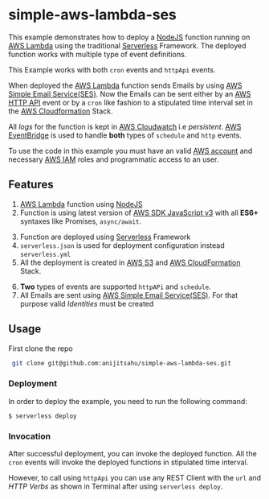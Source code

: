 


# simple-aws-lambda-ses

This example demonstrates how to deploy a [NodeJS](https://nodejs.org/en/docs/) function running on [AWS Lambda](https://aws.amazon.com/lambda/) using the traditional [Serverless](https://www.serverless.com/framework/docs/providers/aws/guide/intro) Framework. The deployed function works with multiple type of event definitions.

This Example works with both `cron` events and `httpApi` events. 

When deployed the [AWS Lambda](https://aws.amazon.com/lambda/) function sends Emails by using [AWS Simple Email Service(SES)](https://aws.amazon.com/ses/). Now the Emails can be sent either by an [AWS HTTP API](https://docs.aws.amazon.com/apigateway/latest/developerguide/http-api-develop.html) event or by a `cron` like fashion to a stipulated time interval set in the [AWS Cloudformation](https://aws.amazon.com/cloudformation/) Stack.

All *logs* for the function is kept in [AWS Cloudwatch](https://aws.amazon.com/cloudwatch/) i.e *persistent*. [AWS EventBridge](https://aws.amazon.com/about-aws/whats-new/2019/07/introducing-amazon-eventbridge/) is used to handle **both** types of `schedule` and `http` events.

To use the code in this example you must have an valid [AWS account](https://aws.amazon.com/account/) and necessary [AWS IAM](https://aws.amazon.com/iam/) roles and programmatic access to an user.

## Features
1. [AWS Lambda](https://aws.amazon.com/lambda/) function using [NodeJS](https://nodejs.org/en/docs/)
2. Function is using latest version of [AWS SDK JavaScript v3](https://docs.aws.amazon.com/sdk-for-javascript/v3/developer-guide/welcome.html) with all **ES6+**  syntaxes like Promises, `async/await`.

<ol start="3">
  <li>
     Function are deployed using <a href="https://www.serverless.com/framework/docs/providers/aws/guide/intro">Serverless</a> Framework
  </li>  
  <li>
    <code>serverless.json</code> is used for deployment configuration instead <code>serverless.yml</code>
  </li>  
  <li>
    All the deployment is created in <a href="https://aws.amazon.com/s3/">AWS S3</a> and <a href="https://aws.amazon.com/cloudformation/">AWS CloudFormation</a> Stack.
  </li>  
</ol>  


6. **Two** types of events are supported `httpAPi` and `schedule`.
7. All Emails are sent using [AWS Simple Email Service(SES)](https://aws.amazon.com/ses/). For that purpose valid *Identities* must be created

## Usage

First clone the repo

```bash
 git clone git@github.com:anijitsahu/simple-aws-lambda-ses.git
```

### Deployment

In order to deploy the example, you need to run the following command:

```
$ serverless deploy
```

### Invocation

After successful deployment, you can invoke the deployed function. 
All the `cron` events will invoke the deployed functions in stipulated time interval. 

However, to call using `httpApi` you can use any REST Client with the `url` and *HTTP Verbs* as shown in Terminal after using `serverless deploy`.



